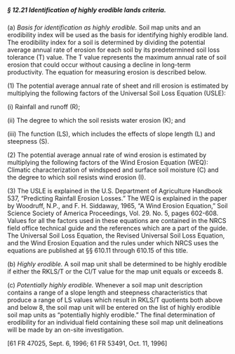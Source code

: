 ##### § 12.21 Identification of highly erodible lands criteria. #####

(a) *Basis for identification as highly erodible.* Soil map units and an erodibility index will be used as the basis for identifying highly erodible land. The erodibility index for a soil is determined by dividing the potential average annual rate of erosion for each soil by its predetermined soil loss tolerance (T) value. The T value represents the maximum annual rate of soil erosion that could occur without causing a decline in long-term productivity. The equation for measuring erosion is described below.

(1) The potential average annual rate of sheet and rill erosion is estimated by multiplying the following factors of the Universal Soil Loss Equation (USLE):

(i) Rainfall and runoff (R);

(ii) The degree to which the soil resists water erosion (K); and

(iii) The function (LS), which includes the effects of slope length (L) and steepness (S).

(2) The potential average annual rate of wind erosion is estimated by multiplying the following factors of the Wind Erosion Equation (WEQ): Climatic characterization of windspeed and surface soil moisture (C) and the degree to which soil resists wind erosion (I).

(3) The USLE is explained in the U.S. Department of Agriculture Handbook 537, “Predicting Rainfall Erosion Losses.” The WEQ is explained in the paper by Woodruff, N.P., and F. H. Siddaway, 1965, “A Wind Erosion Equation,” Soil Science Society of America Proceedings, Vol. 29. No. 5, pages 602-608. Values for all the factors used in these equations are contained in the NRCS field office technical guide and the references which are a part of the guide. The Universal Soil Loss Equation, the Revised Universal Soil Loss Equation, and the Wind Erosion Equation and the rules under which NRCS uses the equations are published at §§ 610.11 through 610.15 of this title.

(b) *Highly erodible.* A soil map unit shall be determined to be highly erodible if either the RKLS/T or the CI/T value for the map unit equals or exceeds 8.

(c) *Potentially highly erodible.* Whenever a soil map unit description contains a range of a slope length and steepness characteristics that produce a range of LS values which result in RKLS/T quotients both above and below 8, the soil map unit will be entered on the list of highly erodible soil map units as “potentially highly erodible.” The final determination of erodibility for an individual field containing these soil map unit delineations will be made by an on-site investigation.

[61 FR 47025, Sept. 6, 1996; 61 FR 53491, Oct. 11, 1996]